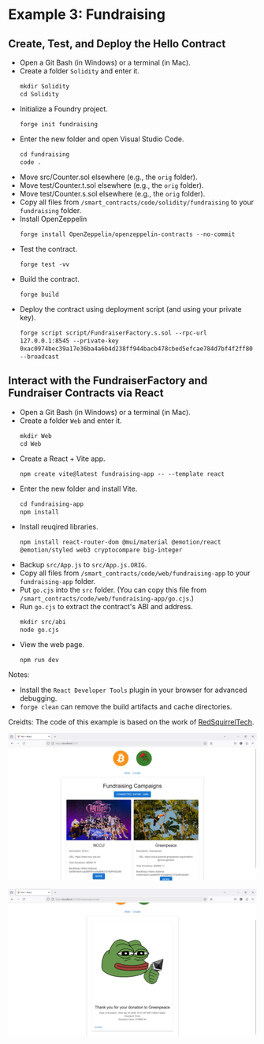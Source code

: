 # Example 3: Fundraising

## Create, Test, and Deploy the Hello Contract
+ Open a Git Bash (in Windows) or a terminal (in Mac).
+ Create a folder `Solidity` and enter it.
  ```
  mkdir Solidity
  cd Solidity
  ```
+ Initialize a Foundry project.
  ```
  forge init fundraising
  ```
+ Enter the new folder and open Visual Studio Code.
  ```
  cd fundraising
  code .
  ```
+ Move src/Counter.sol elsewhere (e.g., the `orig` folder).
+ Move test/Counter.t.sol elsewhere (e.g., the `orig` folder).
+ Move test/Counter.s.sol elsewhere (e.g., the `orig` folder).
+ Copy all files from `/smart_contracts/code/solidity/fundraising` to your `fundraising` folder.
+ Install OpenZeppelin
  ```
  forge install OpenZeppelin/openzeppelin-contracts --no-commit
  ```
+ Test the contract.
  ```
  forge test -vv
  ```
+ Build the contract.
  ```
  forge build
  ```
+ Deploy the contract using deployment script (and using your private key).
  ```
  forge script script/FundraiserFactory.s.sol --rpc-url 127.0.0.1:8545 --private-key 0xac0974bec39a17e36ba4a6b4d238ff944bacb478cbed5efcae784d7bf4f2ff80 --broadcast
  ```

## Interact with the FundraiserFactory and Fundraiser Contracts via React
+ Open a Git Bash (in Windows) or a terminal (in Mac).
+ Create a folder `Web` and enter it.
  ```
  mkdir Web
  cd Web
  ```
+ Create a React + Vite app.
  ```
  npm create vite@latest fundraising-app -- --template react
  ```
+ Enter the new folder and install Vite.
  ```
  cd fundraising-app
  npm install
  ```
+ Install reuqired libraries.
  ```
  npm install react-router-dom @mui/material @emotion/react @emotion/styled web3 cryptocompare big-integer
  ```
+ Backup `src/App.js` to `src/App.js.ORIG`.
+ Copy all files from `/smart_contracts/code/web/fundraising-app` to your `fundraising-app` folder.
+ Put `go.cjs` into the `src` folder.
  (You can copy this file from `/smart_contracts/code/web/fundraising-app/go.cjs`.)
+ Run `go.cjs` to extract the contract's ABI and address.
  ```
  mkdir src/abi
  node go.cjs
  ```
+ View the web page.
  ```
  npm run dev
  ```

Notes:
+ Install the `React Developer Tools` plugin in your browser for advanced debugging.
+ `forge clean` can remove the build artifacts and cache directories.

Creidts:
The code of this example is based on the work of [RedSquirrelTech](https://github.com/RedSquirrelTech/hoscdev).

![image](/smart_contracts/img/fundraising-1.png)

![image](/smart_contracts/img/fundraising-2.png)

